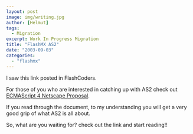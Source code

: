 ```yaml
---
layout: post
image: img/writing.jpg
author: [Helmut]
tags:
  - Migration
excerpt: Work In Progress Migration
title: "FlashMX AS2"
date: "2003-09-03"
categories: 
  - "flashmx"
---
```


I saw this link posted in FlashCoders.

For those of you who are interested in catching up with AS2 check out [ECMAScript 4 Netscape Proposal](http://www.mozilla.org/js/language/es4/).

If you read through the document, to my understanding you will get a very good grip of what AS2 is all about.

So, what are you waiting for? check out the link and start reading!!
